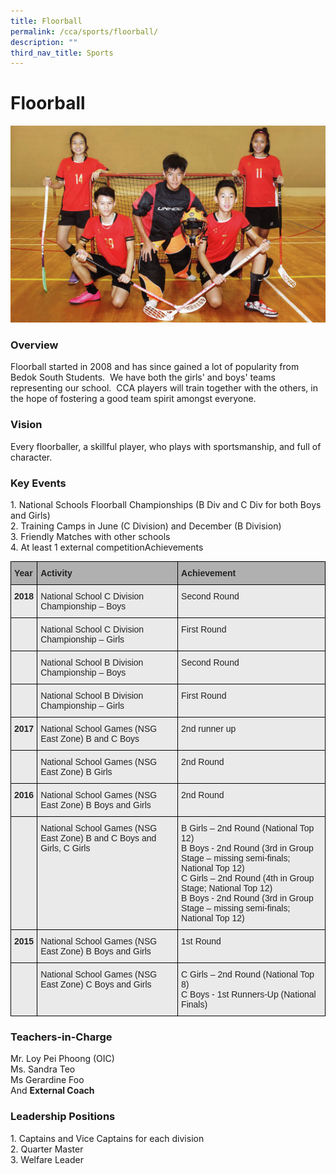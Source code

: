 ```yaml
---
title: Floorball
permalink: /cca/sports/floorball/
description: ""
third_nav_title: Sports
---
```

Floorball
=========

![Floorball](/images/floorball-copy.jpg)

### Overview


Floorball started in 2008 and has since gained a lot of popularity from Bedok South Students.  We have both the girls' and boys' teams representing our school.  CCA players will train together with the others, in the hope of fostering a good team spirit amongst everyone.

  

### Vision


Every floorballer, a skillful player, who plays with sportsmanship, and full of character.

  



### Key Events

1\.  National Schools Floorball Championships (B Div and C Div for both Boys and Girls) <br>
2\.  Training Camps in June (C Division) and December (B Division) <br>
3\.  Friendly Matches with other schools <br>
4\.  At least 1 external competitionAchievements

<style type="text/css">
.tg  {border-collapse:collapse;border-spacing:0;}
.tg td{border-color:black;border-style:solid;border-width:1px;font-family:Arial, sans-serif;font-size:14px;
  overflow:hidden;padding:10px 5px;word-break:normal;}
.tg th{border-color:black;border-style:solid;border-width:1px;font-family:Arial, sans-serif;font-size:14px;
  font-weight:normal;overflow:hidden;padding:10px 5px;word-break:normal;}
.tg .tg-y7qa{background-color:#EAEAEA;color:#222;text-align:left;vertical-align:top}
.tg .tg-1xc9{background-color:#B0B0B0;color:#222;font-weight:bold;text-align:left;vertical-align:top}
.tg .tg-laxs{background-color:#EAEAEA;text-align:left;vertical-align:middle}
.tg .tg-rj1p{background-color:#EAEAEA;color:#222;font-weight:bold;text-align:left;vertical-align:top}
</style>
<table class="tg">
<thead>
  <tr>
    <th class="tg-1xc9"><span style="color:#222">Year</span></th>
    <th class="tg-1xc9"><span style="color:#222">Activity</span></th>
    <th class="tg-1xc9"><span style="color:#222">Achievement</span></th>
  </tr>
</thead>
<tbody>
  <tr>
    <td class="tg-rj1p"><span style="color:#222">2018</span></td>
    <td class="tg-y7qa"><span style="color:#222">National School C Division Championship – Boys</span></td>
    <td class="tg-y7qa"><span style="color:#222">Second Round</span></td>
  </tr>
  <tr>
    <td class="tg-rj1p"> </td>
    <td class="tg-y7qa"><span style="color:#222">National School C Division Championship – Girls</span></td>
    <td class="tg-y7qa"><span style="color:#222">First Round</span></td>
  </tr>
  <tr>
    <td class="tg-rj1p"> </td>
    <td class="tg-y7qa"><span style="color:#222">National School B Division Championship – Boys</span></td>
    <td class="tg-y7qa"><span style="color:#222">Second Round</span></td>
  </tr>
  <tr>
    <td class="tg-rj1p"> </td>
    <td class="tg-y7qa"><span style="color:#222">National School B Division Championship – Girls</span></td>
    <td class="tg-y7qa"><span style="color:#222">First Round</span></td>
  </tr>
  <tr>
    <td class="tg-rj1p"><span style="color:#222">2017</span></td>
    <td class="tg-y7qa"><span style="color:#222">National School Games (NSG East Zone) B and C Boys </span></td>
    <td class="tg-y7qa"><span style="color:#222">2nd runner up</span></td>
  </tr>
  <tr>
    <td class="tg-rj1p"><span style="color:#222"> </span></td>
    <td class="tg-y7qa"><span style="color:#222"> National School Games (NSG East Zone) B Girls</span></td>
    <td class="tg-y7qa"><span style="color:#222">2nd Round</span></td>
  </tr>
  <tr>
    <td class="tg-rj1p"><span style="color:#222">2016</span></td>
    <td class="tg-y7qa"><span style="color:#222">National School Games (NSG East Zone) B Boys and Girls</span></td>
    <td class="tg-y7qa"><span style="color:#222">2nd Round</span></td>
  </tr>
  <tr>
    <td class="tg-laxs"></td>
    <td class="tg-y7qa"><span style="color:#222">National School Games (NSG East Zone) B and C Boys and Girls, C Girls</span></td>
    <td class="tg-y7qa"><span style="color:#222">B Girls – 2nd Round (National Top 12)</span><br><span style="color:#222">B Boys - 2nd Round (3rd in Group Stage – missing semi-finals; National Top 12)</span><br><span style="color:#222">C Girls – 2nd Round (4th in Group Stage; National Top 12)</span><br><span style="color:#222">B Boys - 2nd Round (3rd in Group Stage – missing semi-finals; National Top 12)</span></td>
  </tr>
  <tr>
    <td class="tg-rj1p"><span style="color:#222">2015 </span></td>
    <td class="tg-y7qa"><span style="color:#222"> National School Games (NSG East Zone) B Boys and Girls</span></td>
    <td class="tg-y7qa"><span style="color:#222">1st Round </span></td>
  </tr>
  <tr>
    <td class="tg-y7qa"><span style="color:#222"> </span></td>
    <td class="tg-y7qa"><span style="color:#222"> National School Games (NSG East Zone) C Boys and Girls</span></td>
    <td class="tg-y7qa"><span style="color:#222">C Girls – 2nd Round (National Top 8)</span><br><span style="color:#222">C Boys - 1st Runners-Up (National Finals) </span></td>
  </tr>
</tbody>
</table>

### Teachers-in-Charge  

Mr. Loy Pei Phoong (OIC)<br>
Ms. Sandra Teo <br>
Ms Gerardine Foo  <br>
And <b>External Coach</b>

  

### Leadership Positions

1\.  Captains and Vice Captains for each division <br>
2\.  Quarter Master <br>
3\.  Welfare Leader